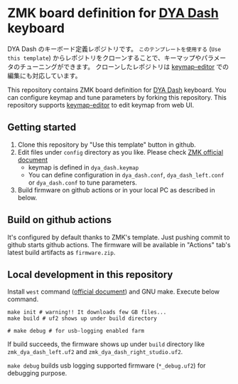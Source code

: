 # ZMK board definition for [DYA Dash](https://github.com/cormoran/dya-dash-keyboard) keyboard

DYA Dash のキーボード定義レポジトリです。
`このテンプレートを使用する` (`Use this template`) からレポジトリをクローンすることで、キーマップやパラメータのチューニングができます。
クローンしたレポジトリは [keymap-editor](https://nickcoutsos.github.io/keymap-editor/) での編集にも対応しています。

This repository contains ZMK board definition for [DYA Dash](https://github.com/cormoran/dya-dash-keyboard) keyboard.
You can configure keymap and tune parameters by forking this repository.
This repository supports [keymap-editor](https://nickcoutsos.github.io/keymap-editor/) to edit keymap from web UI.

## Getting started

1. Clone this repository by "Use this template" button in github.
2. Edit files under `config` directory as you like. Please check [ZMK official document](https://zmk.dev/docs/customization)
   - keymap is defined in `dya_dash.keymap`
   - You can define configuration in `dya_dash.conf`, `dya_dash_left.conf` or `dya_dash.conf` to tune parameters.
3. Build firmware on github actions or in your local PC as described in below.

## Build on github actions

It's configured by default thanks to ZMK's template. Just pushing commit to github starts github actions.
The firmware will be available in "Actions" tab's latest build artifacts as `firmware.zip`.

## Local development in this repository

Install `west` command ([official document](https://docs.zephyrproject.org/latest/develop/west/install.html)) and GNU make. Execute below command.

```
make init # warning!! It downloads few GB files...
make build # uf2 shows up under build directory

# make debug # for usb-logging enabled farm
```

If build succeeds, the firmware shows up under `build` directory like `zmk_dya_dash_left.uf2` and `zmk_dya_dash_right_studio.uf2`.

`make debug` builds usb logging supported firmware (`*_debug.uf2`) for debugging purpose.
